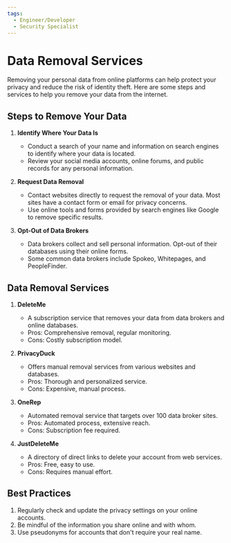 ```yaml
---
tags:
  - Engineer/Developer
  - Security Specialist
---
```


# Data Removal Services

Removing your personal data from online platforms can help protect your privacy and reduce the risk of identity theft. Here are some steps and services to help you remove your data from the internet.

## Steps to Remove Your Data

1. **Identify Where Your Data Is**
   - Conduct a search of your name and information on search engines to identify where your data is located.
   - Review your social media accounts, online forums, and public records for any personal information.

2. **Request Data Removal**
   - Contact websites directly to request the removal of your data. Most sites have a contact form or email for privacy concerns.
   - Use online tools and forms provided by search engines like Google to remove specific results.

3. **Opt-Out of Data Brokers**
   - Data brokers collect and sell personal information. Opt-out of their databases using their online forms.
   - Some common data brokers include Spokeo, Whitepages, and PeopleFinder.

## Data Removal Services

1. **DeleteMe**
   - A subscription service that removes your data from data brokers and online databases.
   - Pros: Comprehensive removal, regular monitoring.
   - Cons: Costly subscription model.

2. **PrivacyDuck**
   - Offers manual removal services from various websites and databases.
   - Pros: Thorough and personalized service.
   - Cons: Expensive, manual process.

3. **OneRep**
   - Automated removal service that targets over 100 data broker sites.
   - Pros: Automated process, extensive reach.
   - Cons: Subscription fee required.

4. **JustDeleteMe**
   - A directory of direct links to delete your account from web services.
   - Pros: Free, easy to use.
   - Cons: Requires manual effort.

## Best Practices

1. Regularly check and update the privacy settings on your online accounts.
2. Be mindful of the information you share online and with whom.
3. Use pseudonyms for accounts that don't require your real name.
